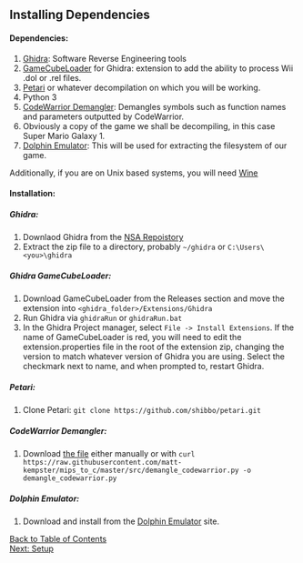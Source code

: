 ## Installing Dependencies

#### Dependencies:
1. [Ghidra](https://github.com/NationalSecurityAgency/ghidra): Software Reverse Engineering tools
2. [GameCubeLoader](https://github.com/Cuyler36/Ghidra-GameCube-Loader) for Ghidra: extension to add the ability to process Wii .dol or .rel files.
3. [Petari](https://github.com/shibbo/Petari) or whatever decompilation on which you will be working.
4. Python 3
5. [CodeWarrior Demangler](https://github.com/matt-kempster/mips_to_c/blob/master/src/demangle_codewarrior.py): Demangles symbols such as function names and parameters outputted by CodeWarrior.
6. Obviously a copy of the game we shall be decompiling, in this case Super Mario Galaxy 1.
7. [Dolphin Emulator](https://dolphin-emu.org): This will be used for extracting the filesystem of our game.

Additionally, if you are on Unix based systems, you will need [Wine](https://winehq.org)

#### Installation:
##### Ghidra:
1. Downlaod Ghidra from the [NSA Repoistory](https://github.com/NationalSecurityAgency/ghidra/releases)
2. Extract the zip file to a directory, probably ``~/ghidra`` or ``C:\Users\<you>\ghidra``

##### Ghidra GameCubeLoader:
1. Download GameCubeLoader from the Releases section and move the extension into ``<ghidra_folder>/Extensions/Ghidra``
2. Run Ghidra via ``ghidraRun`` or ``ghidraRun.bat``
3. In the Ghidra Project manager, select ``File -> Install Extensions``. If the name of GameCubeLoader is red, you will need to edit the extension.properties file in the root of the extension zip, changing the version to match whatever version of Ghidra you are using. Select the checkmark next to name, and when prompted to, restart Ghidra.

##### Petari:
1. Clone Petari: ``git clone https://github.com/shibbo/petari.git``

##### CodeWarrior Demangler:
1. Download [the file](https://github.com/matt-kempster/mips_to_c/blob/master/src/demangle_codewarrior.py) either manually or with ``curl https://raw.githubusercontent.com/matt-kempster/mips_to_c/master/src/demangle_codewarrior.py -o demangle_codewarrior.py``

##### Dolphin Emulator:
1. Download and install from the [Dolphin Emulator](https://dolphin-emu.org) site.

[Back to Table of Contents](/decomp/guide)  
[Next: Setup](/decomp/setup)
